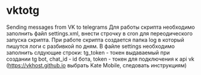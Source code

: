 # vktotg
Sending messages from VK to telegrams
Для работы скрипта необходимо заполнить файл settings.xml, внести строчку в cron для переодического запуска скрипта. При работе скрипта создается папка log в который пишутся логи с разбивкой по дням.
В файле settings необходимо заполнить слдующие строки:
tg_token - токен выдаваемый при создании tg bot,
chat_id - id бота,
token - токен для подключения к api vk (https://vkhost.github.io выбрать Kate Mobile, следовать инструкциям)
